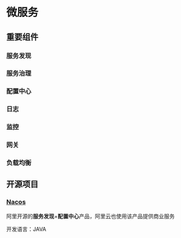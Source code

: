 # 微服务

## 重要组件

### 服务发现

### 服务治理

### 配置中心

### 日志

### 监控

### 网关

### 负载均衡

## 开源项目

### [Nacos](https://github.com/alibaba/nacos)

阿里开源的**服务发现**+**配置中心**产品，阿里云也使用该产品提供商业服务

开发语言：JAVA